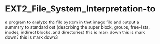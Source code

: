 # EXT2_File_System_Interpretation-to
a program to analyze the file system in that image file and output a summary to standard out (describing the super block, groups, free-lists, inodes, indirect blocks, and directories)
this is mark down
this is mark down2
this is mark down3
